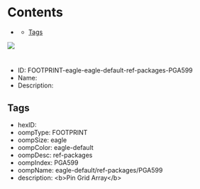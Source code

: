 



Contents
========

* [](#)
	* [Tags](#tags)
  
![][im]
# 

- ID: FOOTPRINT-eagle-eagle-default-ref-packages-PGA599
- Name: 
- Description: 

## Tags

- hexID: 
- oompType: FOOTPRINT
- oompSize: eagle
- oompColor: eagle-default
- oompDesc: ref-packages
- oompIndex: PGA599
- oompName: eagle-default/ref-packages/PGA599
- description: &lt;b&gt;Pin Grid Array&lt;/b&gt;



[im]: image.png
